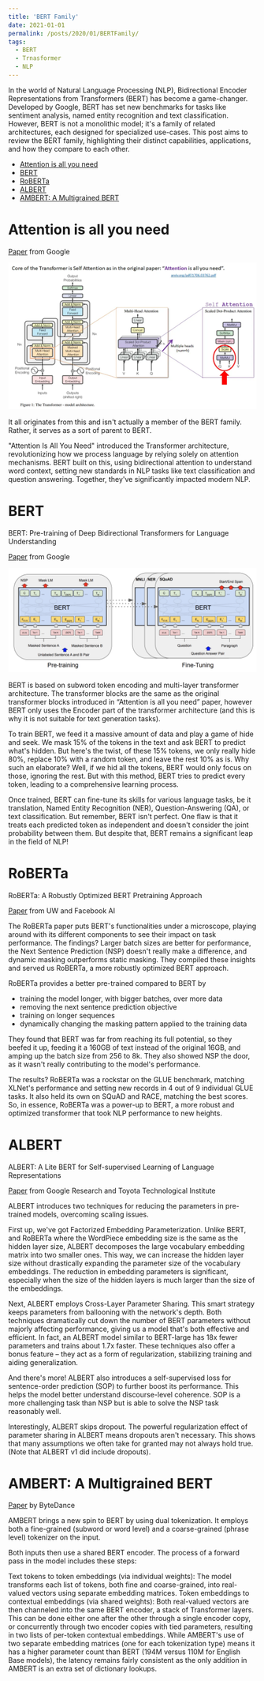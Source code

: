 ```yaml
---
title: 'BERT Family'
date: 2021-01-01
permalink: /posts/2020/01/BERTFamily/
tags:
  - BERT
  - Trnasformer
  - NLP
---
```

In the world of Natural Language Processing (NLP), Bidirectional Encoder Representations from Transformers (BERT) has become a game-changer. Developed by Google, BERT has set new benchmarks for tasks like sentiment analysis, named entity recognition and text classification. However, BERT is not a monolithic model; it's a family of related architectures, each designed for specialized use-cases. This post aims to review the BERT family, highlighting their distinct capabilities, applications, and how they compare to each other.

   * [Attention is all you need](#attention-is-all-you-need)
   * [BERT](#bert)
   * [RoBERTa](#roberta)
   * [ALBERT](#albert)
   * [AMBERT: A Multigrained BERT](#ambert-a-multigrained-bert)

# Attention is all you need
[Paper](https://arxiv.org/abs/1706.03762) from Google

![pic](https://github.com/naserp/naserp.github.io/blob/master/images/attentionallyouneed.png)

It all originates from this and isn't actually a member of the BERT family. Rather, it serves as a sort of parent to BERT.

"Attention Is All You Need" introduced the Transformer architecture, revolutionizing how we process language by relying solely on attention mechanisms. BERT built on this, using bidirectional attention to understand word context, setting new standards in NLP tasks like text classification and question answering. Together, they've significantly impacted modern NLP.

# BERT
BERT: Pre-training of Deep Bidirectional Transformers for Language Understanding

[Paper](https://arxiv.org/abs/1810.04805) from Google

![pic](https://github.com/naserp/naserp.github.io/blob/master/images/bert.png)

BERT is based on subword token encoding and multi-layer transformer architecture. The transformer blocks are the same as the original transformer blocks introduced in “Attention is all you need” paper, however BERT only uses the Encoder part of the transformer architecture (and this is why it is not suitable for text generation tasks).

To train BERT, we feed it a massive amount of data and play a game of hide and seek. We mask 15% of the tokens in the text and ask BERT to predict what's hidden. But here's the twist, of these 15% tokens, we only really hide 80%, replace 10% with a random token, and leave the rest 10% as is. Why such an elaborate? Well, if we hid all the tokens, BERT would only focus on those, ignoring the rest. But with this method, BERT tries to predict every token, leading to a comprehensive learning process. 

Once trained, BERT can fine-tune its skills for various language tasks, be it translation, Named Entity Recognition (NER), Question-Answering (QA), or text classification. But remember, BERT isn't perfect. One flaw is that it treats each predicted token as independent and doesn't consider the joint probability between them. But despite that, BERT remains a significant leap in the field of NLP!

# RoBERTa
RoBERTa: A Robustly Optimized BERT Pretraining Approach

[Paper](https://arxiv.org/abs/1907.11692)  from UW and Facebook AI

The RoBERTa paper puts BERT's functionalities under a microscope, playing around with its different components to see their impact on task performance. The findings? Larger batch sizes are better for performance, the Next Sentence Prediction (NSP) doesn't really make a difference, and dynamic masking outperforms static masking. They compiled these insights and served us RoBERTa, a more robustly optimized BERT approach.

 RoBERTa provides a better pre-trained compared to BERT by
- training the model longer, with bigger batches, over more data
- removing the next sentence prediction objective 
- training on longer sequences 
- dynamically changing the masking pattern applied to the training data

They found that BERT was far from reaching its full potential, so they beefed it up, feeding it a 160GB of text instead of the original 16GB, and amping up the batch size from 256 to 8k. They also showed NSP the door, as it wasn't really contributing to the model's performance.

The results? RoBERTa was a rockstar on the GLUE benchmark, matching XLNet's performance and setting new records in 4 out of 9 individual GLUE tasks. It also held its own on SQuAD and RACE, matching the best scores. So, in essence, RoBERTa was a power-up to BERT, a more robust and optimized transformer that took NLP performance to new heights.


# ALBERT
ALBERT: A Lite BERT for Self-supervised Learning of Language Representations

[Paper](https://arxiv.org/abs/1909.11942) from Google Research and Toyota Technological Institute 

ALBERT introduces two techniques for reducing the parameters in pre-trained models, overcoming scaling issues.

First up, we've got Factorized Embedding Parameterization. Unlike BERT, and RoBERTa where the WordPiece embedding size is the same as the hidden layer size, ALBERT decomposes the large vocabulary embedding matrix into two smaller ones. This way, we can increase the hidden layer size without drastically expanding the parameter size of the vocabulary embeddings. The reduction in embedding parameters is significant, especially when the size of the hidden layers is much larger than the size of the embeddings.

Next, ALBERT employs Cross-Layer Parameter Sharing. This smart strategy keeps parameters from ballooning with the network's depth. Both techniques dramatically cut down the number of BERT parameters without majorly affecting performance, giving us a model that's both effective and efficient. In fact, an ALBERT model similar to BERT-large has 18x fewer parameters and trains about 1.7x faster. These techniques also offer a bonus feature – they act as a form of regularization, stabilizing training and aiding generalization.

And there's more! ALBERT also introduces a self-supervised loss for sentence-order prediction (SOP) to further boost its performance. This helps the model better understand discourse-level coherence. SOP is a more challenging task than NSP but is able to solve the NSP task reasonably well.

Interestingly, ALBERT skips dropout. The powerful regularization effect of parameter sharing in ALBERT means dropouts aren't necessary. This shows that many assumptions we often take for granted may not always hold true. (Note that ALBERT v1 did include dropouts).

# AMBERT: A Multigrained BERT

[Paper](https://arxiv.org/abs/2008.11869) by ByteDance 

AMBERT brings a new spin to BERT by using dual tokenization. It employs both a fine-grained (subword or word level) and a coarse-grained (phrase level) tokenizer on the input.

Both inputs then use a shared BERT encoder. The process of a forward pass in the model includes these steps:

Text tokens to token embeddings (via individual weights): The model transforms each list of tokens, both fine and coarse-grained, into real-valued vectors using separate embedding matrices.
Token embeddings to contextual embeddings (via shared weights): Both real-valued vectors are then channeled into the same BERT encoder, a stack of Transformer layers. This can be done either one after the other through a single encoder copy, or concurrently through two encoder copies with tied parameters, resulting in two lists of per-token contextual embeddings.
While AMBERT's use of two separate embedding matrices (one for each tokenization type) means it has a higher parameter count than BERT (194M versus 110M for English Base models), the latency remains fairly consistent as the only addition in AMBERT is an extra set of dictionary lookups.
